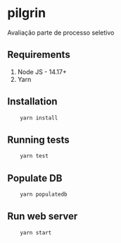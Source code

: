 # pilgrin
Avaliação parte de processo seletivo


## Requirements

1. Node JS - 14.17+
1. Yarn

## Installation

```sh
    yarn install
```

## Running tests

```sh
    yarn test
```

## Populate DB
```sh
    yarn populatedb
```
## Run web server

```sh
    yarn start
```
